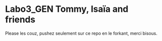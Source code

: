 # Labo3_GEN Tommy, Isaïa and friends

Please les couz, pushez seulement sur ce repo en le forkant, merci bisous.
